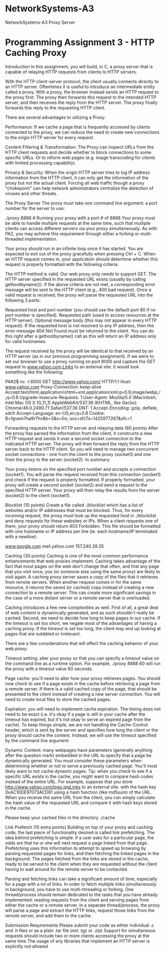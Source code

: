 # NetworkSystems-A3
NetworkSystems-A3 Proxy Server
# Programming Assignment 3 - HTTP Caching Proxy
Introduction
In this assignment, you will build, in C, a proxy server that is capable of relaying HTTP requests from clients to HTTP servers.

With the HTTP client-server protocol, the client usually connects directly to an HTTP server.  Oftentimes it is useful to introduce an intermediate entity called a proxy.  With a proxy, the browser instead sends an HTTP request to the proxy first.  The proxy then forwards this request to the intended HTTP server, and then receives the reply from the HTTP server.  The proxy finally forwards this reply to the requesting HTTP client.

There are several advantages to utilizing a Proxy:

Performance: If we cache a page that is frequently accessed by clients connected to the proxy, we can reduce the need to create new connections to the origin HTTP server for every request.

Content Filtering & Transformation: The Proxy can inspect URLs from the HTTP client requests and decide whether to block connections to some specific URLs.  Or to reform web pages (e.g. image transcoding for clients with limited processing capability).

Privacy & Security: When the origin HTTP server tries to log IP address information from the HTTP client, it can only get the information of the proxy but not the actual client.  Forcing all web traffic though a proxy "chokepoint" can help network administrators centralize the detection of viruses and other threats.

 

The Proxy Server
The proxy must take one command line argument: a port number for the server to use:

./proxy 8888 # Running your proxy with a port # of 8888
Your proxy must be able to handle multiple requests at the same time, such that multiple clients can access different servers via your proxy simultaneously.  As with PA2, you may achieve this requirement through either a forking or multi-threaded implementation.

Your proxy should run in an infinite loop once it has started.  You are expected to exit out of the proxy gracefully when pressing Ctrl + C.  When an HTTP request comes in, your application should determine whether this request is properly formatted with the following criteria:

The HTTP method is valid.  Our web proxy only needs to support GET.
The HTTP server specified in the requested URL exists (usually by calling gethostbyname()).
If the above criteria are not met, a corresponding error message will be sent to the HTTP client (e.g., 400 bad request).  Once a valid request is received, the proxy will parse the requested URL into the following 3 parts:

Requested host and port number (you should use the default port 80 if no port number is specified).
Requested path (used to access resources at the HTTP server).
Optional message body (this may not appear in every HTTP request).
If the requested host is not resolved to any IP address, then the error message 404 Not Found must be returned to the client.  You can do this right after a gethostbyname() call as this will return an IP address only for valid hostnames.

The request received by the proxy will be identical to that received by an HTTP server (as in our previous programming assignment).  If we were to set our browser to use a proxy running on port 8000 and capture the GET request to www.yahoo.com,Links to an external site. it would look something like the following:

PA#2$ nc -l 8000
GET http://www.yahoo.com/ HTTP/1.1
Host: www.yahoo.com
Proxy-Connection: keep-alive
Accept:text/html,application/xhtml+xml,application/xml;q=0.9,image/webp,*/*;q=0.8
Upgrade-Insecure-Requests: 1
User-Agent: Mozilla/5.0 (Macintosh; Intel Mac OS X 10_11_1) AppleWebKit/537.36 (KHTML, like Gecko) Chrome/46.0.2490.71 Safari/537.36 DNT: 1
Accept-Encoding: gzip, deflate, sdch
Accept-Language: en-US,en;q=0.8
Cookie: B=fgvem7ha9r7hv&b=3&s=0o; ucs=sfcTs=1425977267&sfc=1
 
Forwarding requests to the HTTP server and relaying data (60 points)
After the proxy has parsed the information from the client, it constructs a new HTTP request and sends it over a second socket connection to the indicated HTTP server.  The proxy will then forward the reply from the HTTP server back to the HTTP client.  So you will need to manage two concurrent socket connections - one from the client to the proxy (socket1) and one from the proxy to the server (socket2).  In summary:

Your proxy listens on the specified port number and accepts a connection (socket1).
You will parse the request received from this connection (socket1) and check if the request is properly formatted.
If properly formatted, your proxy will create a second socket (socket2) and send a request to the specified HTTP server.
Your proxy will then relay the results from the server (socket2) to the client (socket1).
 

Blocklist (10 points)
Create a file called ./blocklist which has a list of websites and/or IP addresses that must be blocked.  Thus, for every incoming request, the proxy must look up the requested host in ./blockilist and deny requests for these websites or IPs.  When a client requests one of them, your proxy should return 403 Forbidden. This file should be formatted with one hostname or IP address per line (ie. each hostname/IP terminated with a newline):

www.google.com
mail.yahoo.com
157.240.28.35
 
Caching (30 points)
Caching is one of the most common performance enhancements that web proxies implement.  Caching takes advantage of the fact that most pages on the web don't change that often, and that any page that you visit once, you (or someone else using the same proxy) are likely to visit again.  A caching proxy server saves a copy of the files that it retrieves from remote servers.  When another request comes in for the same resource, it returns the saved (or cached) copy instead of creating a new connection to a remote server.  This can create more significant savings in the case of a more distant server or a remote server that is overloaded.

Caching introduces a few new complexities as well.  First of all, a great deal of web content is dynamically generated, and as such shouldn't really be cached.  Second, we need to decide how long to keep pages in our cache.  If the timeout is set too short, we negate most of the advantages of having a caching proxy.  If the timeout is set too long, the client may end up looking at pages that are outdated or irrelevant.

There are a few considerations that will affect the caching behavior of your web proxy:

Timeout setting: alter your proxy so that you can specify a timeout value on the command line as a runtime option.  For example, ./proxy 8888 60 will run the proxy with a timeout value 60 seconds.

Page cache: you'll need to alter how your proxy retrieves pages.  You should now check to see if a page exists in the cache before retrieving a page from a remote server.  If there is a valid cached copy of the page, that should be presented to the client instead of creating a new server connection.  You will need to create local files to store the cached pages.

Expiration: you will need to implement cache expiration.  The timing does not need to be exact (i.e. it's okay if a page is still in your cache after the timeout has expired, but it's not okay to serve an expired page from the cache).  To keep things simple, we are not handling the Cache-Control header, which is sent by the server and specifies how long the client or the proxy should cache the content.  Instead, we will use the timeout specified by the command line argument.

Dynamic Content: many webpages have parameters (generally anything after the question mark) embedded in the URL to specify that a page be dynamically generated.  You must consider these parameters when determining whether or not to serve a previously cached page.  You'll most likely want to not cache dynamic pages.
Tip: when you check to see if a specific URL exists in the cache, you might want to compare hash codes instead of the entire URL.  For example, suppose that you store http://www.yahoo.com/logo.jpgLinks to an external site. with the hash key 0xAC10DE97073ACD81 using a hash function (like md5sum) of the URL.  When you receive the same URL from the client, you can simply calculate the hash value of the requested URL and compare it with hash keys stored in the cache.

Please keep your cached files in the directory ./cache

 

Link Prefetch (10 extra points)
Building on top of your proxy and caching code, the last piece of functionality desired is called link prefetching.  The idea behind prefetching is simple: if a user asks for a particular page, the odds are that he or she will next request a page linked from that page.  Prefetching uses this information to attempt to speed up browsing by parsing requested pages for links, and then fetching the linked pages in the background.  The pages fetched from the links are stored in the cache, ready to be served to the client when they are requested without the client having to wait around for the remote server to be contacted.

Parsing and fetching links can take a significant amount of time, especially for a page with a lot of links.  In order to fetch multiple links simultaneously in background, you have to use multi-threading or forking.  One thread/process should remain dedicated to the tasks that you have already implemented: reading requests from the client and serving pages from either the cache or a remote server.  In a separate thread/process, the proxy will parse a page and extract the HTTP links, request those links from the remote server, and add them to the cache.

 

Submission Requirements
Please submit your code as either individual .c and .h files or as a plain .tar file (not .tgz or .zip)
Support for simultaneous requests should include two or more clients accessing the proxy at the same time
The usage of any libraries that implement an HTTP server is explicitly not allowed
